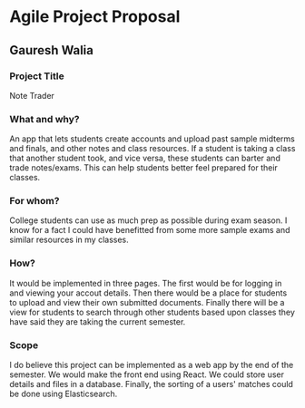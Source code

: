 # Agile Project Proposal
## Gauresh Walia

### Project Title
Note Trader

### What and why?
An app that lets students create accounts and upload past sample midterms and finals, and other notes and class resources. If a student is taking a class that another student took, and vice versa, these students can barter and trade notes/exams. This can help students better feel prepared for their classes.

### For whom?
College students can use as much prep as possible during exam season. I know for a fact I could have benefitted from some more sample exams and similar resources in my classes.

### How?
It would be implemented in three pages. The first would be for logging in and viewing your accout details. Then there would be a place for students to upload and view their own submitted documents. Finally there will be a view for students to search through other students based upon classes they have said they are taking the current semester.

### Scope
I do believe this project can be implemented as a web app by the end of the semester. We would make the front end using React. We could store user details and files in a database. Finally, the sorting of a users' matches could be done using Elasticsearch.
